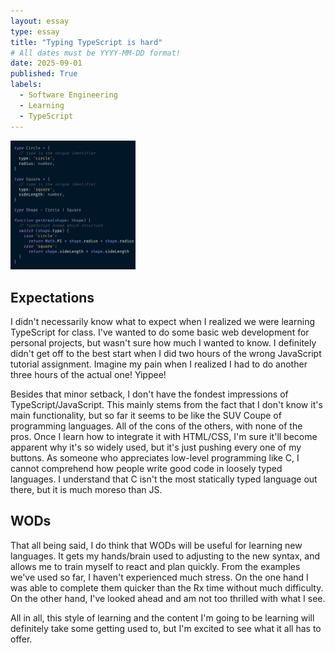 ```yaml
---
layout: essay
type: essay
title: "Typing TypeScript is hard"
# All dates must be YYYY-MM-DD format!
date: 2025-09-01
published: True
labels:
  - Software Engineering
  - Learning
  - TypeScript
---
```

<img width="200px" 
     class="rounded float-start pe-4" 
     src="../img/typescript-photo.png" >
## Expectations
I didn't necessarily know what to expect when I realized we were learning TypeScript for class. I've wanted to do some basic web development for personal projects, but wasn't sure how much I wanted to know. I definitely didn't get off to the best start when I did two hours of the wrong JavaScript tutorial assignment. Imagine my pain when I realized I had to do another three hours of the actual one! Yippee!

Besides that minor setback, I don't have the fondest impressions of TypeScript/JavaScript. This mainly stems from the fact that I don't know it's main functionality, but so far it seems to be like the SUV Coupe of programming languages. All of the cons of the others, with none of the pros. Once I learn how to integrate it with HTML/CSS, I'm sure it'll become apparent why it's so widely used, but it's just pushing every one of my buttons. As someone who appreciates low-level programming like C, I cannot comprehend how people write good code in loosely typed languages. I understand that C isn't the most statically typed language out there, but it is much moreso than JS.

## WODs
That all being said, I do think that WODs will be useful for learning new languages. It gets my hands/brain used to adjusting to the new syntax, and allows me to train myself to react and plan quickly. From the examples we've used so far, I haven't experienced much stress. On the one hand I was able to complete them quicker than the Rx time without much difficulty. On the other hand, I've looked ahead and am not too thrilled with what I see.

All in all, this style of learning and the content I'm going to be learning will definitely take some getting used to, but I'm excited to see what it all has to offer.
